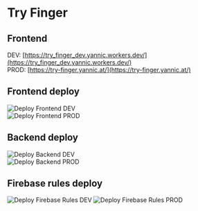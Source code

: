 # Try Finger

## Frontend

DEV: [https://try_finger_dev.yannic.workers.dev/](https://try_finger_dev.yannic.workers.dev/)  
PROD: [https://try-finger.yannic.at/](https://try-finger.yannic.at/)

## Frontend deploy

![Deploy Frontend DEV](https://github.com/YannicEl/try-finger/actions/workflows/deploy_frontend_dev.yml/badge.svg)  
![Deploy Frontend PROD](https://github.com/YannicEl/try-finger/actions/workflows/deploy_frontend_prod.yml/badge.svg)

## Backend deploy

![Deploy Backend DEV](https://github.com/YannicEl/try-finger/actions/workflows/deploy_backend_dev.yml/badge.svg)  
![Deploy Backend PROD](https://github.com/YannicEl/try-finger/actions/workflows/deploy_backend_prod.yml/badge.svg)

## Firebase rules deploy

![Deploy Firebase Rules DEV](https://github.com/YannicEl/try-finger/actions/workflows/deploy_rules_dev.yml/badge.svg)
![Deploy Firebase Rules PROD](https://github.com/YannicEl/try-finger/actions/workflows/deploy_rules_prod.yml/badge.svg)
